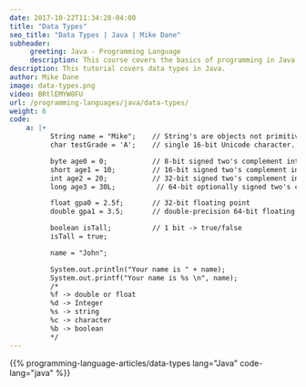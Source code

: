 ```yaml
---
date: 2017-10-22T11:34:28-04:00
title: "Data Types"
seo_title: "Data Types | Java | Mike Dane"
subheader:
     greeting: Java - Programming Language
     description: This course covers the basics of programming in Java. Work your way through the videos/articles and I'll teach you everything you need to know to start your programming journey!
description: This tutorial covers data types in Java.
author: Mike Dane
image: data-types.png
video: BRtlEMYW0FU
url: /programming-languages/java/data-types/
weight: 6
code:
    a: |+
          String name = "Mike";    // String's are objects not primitives
          char testGrade = 'A';    // single 16-bit Unicode character.

          byte age0 = 0;           // 8-bit signed two's complement integer
          short age1 = 10;         // 16-bit signed two's complement integer.
          int age2 = 20;           // 32-bit signed two's complement integer
          long age3 = 30L;          // 64-bit optionally signed two's complement integer

          float gpa0 = 2.5f;       // 32-bit floating point
          double gpa1 = 3.5;       // double-precision 64-bit floating point

          boolean isTall;          // 1 bit -> true/false
          isTall = true;

          name = "John";

          System.out.println("Your name is " + name);
          System.out.printf("Your name is %s \n", name);
          /*
          %f -> double or float
          %d -> Integer
          %s -> string
          %c -> character
          %b -> boolean
          */
---
```


{{% programming-language-articles/data-types lang="Java" code-lang="java" %}}
